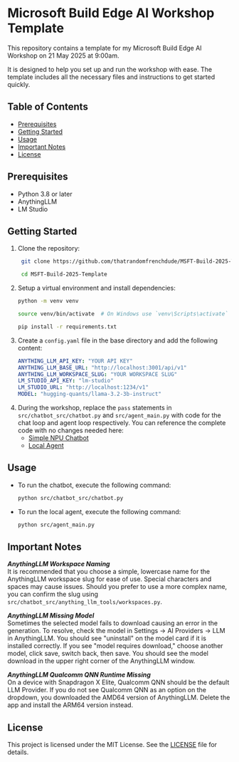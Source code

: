 # Microsoft Build Edge AI Workshop Template

This repository contains a template for my Microsoft Build Edge AI Workshop on 21 May 2025 at 9:00am.

It is designed to help you set up and run the workshop with ease. The template includes all the necessary files and instructions to get started quickly.

## Table of Contents
- [Prerequisites](#prerequisites)
- [Getting Started](#getting-started)
- [Usage](#usage)
- [Important Notes](#important-notes)
- [License](#license)

## Prerequisites
- Python 3.8 or later
- AnythingLLM
- LM Studio

## Getting Started
1. Clone the repository:
   ```bash
    git clone https://github.com/thatrandomfrenchdude/MSFT-Build-2025-Template.git

    cd MSFT-Build-2025-Template
    ```
2. Setup a virtual environment and install dependencies:
    ```bash
    python -m venv venv
    
    source venv/bin/activate  # On Windows use `venv\Scripts\activate`

    pip install -r requirements.txt
    ```
3. Create a `config.yaml` file in the base directory and add the following content:
    ```yaml
    ANYTHING_LLM_API_KEY: "YOUR API KEY"
    ANYTHING_LLM_BASE_URL: "http://localhost:3001/api/v1"
    ANYTHING_LLM_WORKSPACE_SLUG: "YOUR WORKSPACE SLUG"
    LM_STUDIO_API_KEY: "lm-studio"
    LM_STUDIO_URL: "http://localhost:1234/v1"
    MODEL: "hugging-quants/llama-3.2-3b-instruct"
    ```
4. During the workshop, replace the `pass` statements in `src/chatbot_src/chatbot.py` and `src/agent_main.py` with code for the chat loop and agent loop respectively. You can reference the complete code with no changes needed here:
    - [Simple NPU Chatbot](https://github.com/thatrandomfrenchdude/simple-npu-chatbot)
    - [Local Agent](https://github.com/thatrandomfrenchdude/local-agent)

## Usage
- To run the chatbot, execute the following command:
    ```bash
    python src/chatbot_src/chatbot.py
    ```
- To run the local agent, execute the following command:
    ```bash
    python src/agent_main.py
    ```

## Important Notes
***AnythingLLM Workspace Naming***<br>
It is recommended that you choose a simple, lowercase name for the AnythingLLM workspace slug for ease of use. Special characters and spaces may cause issues. Should you prefer to use a more complex name, you can confirm the slug using `src/chatbot_src/anything_llm_tools/workspaces.py`.

***AnythingLLM Missing Model***<br>
Sometimes the selected model fails to download causing an error in the generation. To resolve, check the model in Settings -> AI Providers -> LLM in AnythingLLM. You should see "uninstall" on the model card if it is installed correctly. If you see "model requires download," choose another model, click save, switch back, then save. You should see the model download in the upper right corner of the AnythingLLM window.

***AnythingLLM Qualcomm QNN Runtime Missing***<br>
On a device with Snapdragon X Elite, Qualcomm QNN should be the default LLM Provider. If you do not see Qualcomm QNN as an option on the dropdown, you downloaded the AMD64 version of AnythingLLM. Delete the app and install the ARM64 version instead.

## License
This project is licensed under the MIT License. See the [LICENSE](LICENSE) file for details.
